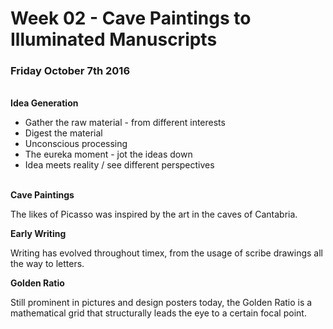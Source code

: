 <h1> Week 02 - Cave Paintings to Illuminated Manuscripts </h1>
<h3>Friday October 7th 2016</h3>

<br>
<b>Idea Generation</b>

<ul>
<li>Gather the raw material - from different interests</li>
<li>Digest the material</li>
<li>Unconscious processing</li>
<li>The eureka moment - jot the ideas down</li>
<li>Idea meets reality / see different perspectives</li>
</ul>
<br>
<b>Cave Paintings</b>

The likes of Picasso was inspired by the art in the caves of Cantabria.

<b>Early Writing</b>

Writing has evolved throughout timex, from the usage of scribe drawings all the way to letters.

<b>Golden Ratio</b>

Still prominent in pictures and design posters today, the Golden Ratio is a mathematical grid that structurally leads the eye to a certain focal point.
